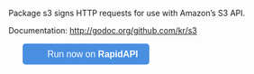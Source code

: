 Package s3 signs HTTP requests for use with Amazon’s S3 API.

Documentation:
http://godoc.org/github.com/kr/s3

<div style="margin: 25px;">
<a href="https://rapidapi.com/package/AmazonS3/functions?utm_source=AmazonS3GitHub&utm_medium=button&utm_content=Vendor_GitHub" style="
    all: initial;
    background-color: #498FE1;
    border-width: 0;
    border-radius: 5px;
    padding: 10px 20px;
    color: white;
    font-family: 'Helvetica';
    font-size: 12pt;
    background-image: url(https://scdn.rapidapi.com/logo-small.png);
    background-size: 25px;
    background-repeat: no-repeat;
    background-position-y: center;
    background-position-x: 10px;
    padding-left: 44px;
    cursor: pointer;">
  Run now on <b>RapidAPI</b>
</a>
</div>
